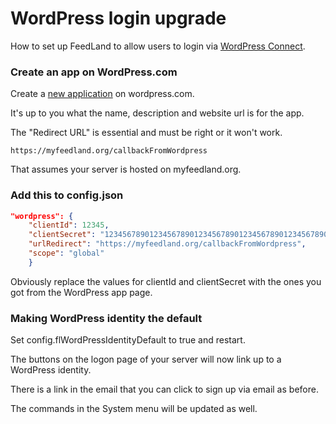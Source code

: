 # WordPress login upgrade

How to set up FeedLand to allow users to login via <a href="https://developer.wordpress.com/docs/wpcc/">WordPress Connect</a>. 

### Create an app on WordPress.com

Create a <a href="https://developer.wordpress.com/apps/">new application</a> on wordpress.com. 

It's up to you what the name, description and website url is for the app. 

The "Redirect URL" is essential and must be right or it won't work.

`https://myfeedland.org/callbackFromWordpress`

That assumes your server is hosted on myfeedland.org.

### Add this to config.json

```JSON"wordpress": {	"clientId": 12345,	"clientSecret": "1234567890123456789012345678901234567890123456789012345678901234",	"urlRedirect": "https://myfeedland.org/callbackFromWordpress",	"scope": "global"	}```

Obviously replace the values for clientId and clientSecret with the ones you got from the WordPress app page.

### Making WordPress identity the default

Set config.flWordPressIdentityDefault to true and restart. 

The buttons on the logon page of your server will now link up to a WordPress identity. 

There is a link in the email that you can click to sign up via email as before. 

The commands in the System menu will be updated as well. 


